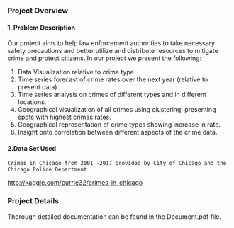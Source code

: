 ### Project Overview

#### 1. Problem Description


Our project aims to help law enforcement
authorities to take necessary safety precautions and better utilize and
distribute resources to mitigate crime and protect citizens.
In our project we present the following:

1. Data Visualization relative to crime type
2. Time series forecast of crime rates over the next year (relative to present
    data).
3. Time series analysis on crimes of different types and in different
    locations.
4. Geographical visualization of all crimes using clustering; presenting
    spots with highest crimes rates.
5. Geographical representation of crime types showing increase in rate.
6. Insight onto correlation between different aspects of the crime data.

#### 2.Data Set Used

```
Crimes in Chicago from 2001 -2017 provided by City of Chicago and the
Chicago Police Department
```

http://kaggle.com/currie32/crimes-in-chicago

### Project Details
Thorough detailed documentation can be found in the Document.pdf file. 
